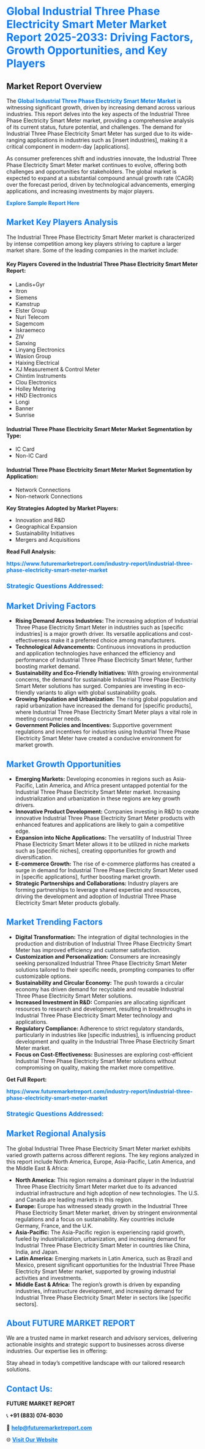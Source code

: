 <h1 style="color: #007BFF;">Global Industrial Three Phase Electricity Smart Meter Market Report 2025-2033: Driving Factors, Growth Opportunities, and Key Players</h1>

<section id="overview">
<h2>Market Report Overview</h2>
<p>The <a href="https://www.futuremarketreport.com/industry-report/industrial-three-phase-electricity-smart-meter-market" style="color: #007BFF; text-decoration: none;"><strong>Global Industrial Three Phase Electricity Smart Meter Market</strong></a> is witnessing significant growth, driven by increasing demand across various industries. This report delves into the key aspects of the Industrial Three Phase Electricity Smart Meter market, providing a comprehensive analysis of its current status, future potential, and challenges. The demand for Industrial Three Phase Electricity Smart Meter has surged due to its wide-ranging applications in industries such as [insert industries], making it a critical component in modern-day [applications].</p>
<p>As consumer preferences shift and industries innovate, the Industrial Three Phase Electricity Smart Meter market continues to evolve, offering both challenges and opportunities for stakeholders. The global market is expected to expand at a substantial compound annual growth rate (CAGR) over the forecast period, driven by technological advancements, emerging applications, and increasing investments by major players.</p>
</section>

<section id="overview">
<p><a href="https://www.futuremarketreport.com/request-sample/reportId=40483" style="color: #007BFF; text-decoration: none;"><strong>Explore Sample Report Here</strong></a></p>
</section>

<section id="key-players">
<h2 style="color: #007BFF;">Market Key Players Analysis</h2>
<p>The Industrial Three Phase Electricity Smart Meter market is characterized by intense competition among key players striving to capture a larger market share. Some of the leading companies in the market include:</p>
<h4>Key Players Covered in the Industrial Three Phase Electricity Smart Meter Report:</h4>
<ul><li>Landis+Gyr</li><li>Itron</li><li>Siemens</li><li>Kamstrup</li><li>Elster Group</li><li>Nuri Telecom</li><li>Sagemcom</li><li>Iskraemeco</li><li>ZIV</li><li>Sanxing</li><li>Linyang Electronics</li><li>Wasion Group</li><li>Haixing Electrical</li><li>XJ Measurement &amp; Control Meter</li><li>Chintim Instruments</li><li>Clou Electronics</li><li>Holley Metering</li><li>HND Electronics</li><li>Longi</li><li>Banner</li><li>Sunrise</li></ul>
<h4>Industrial Three Phase Electricity Smart Meter Market Segmentation by Type:</h4>
<ul><li>IC Card</li><li>Non-IC Card</li></ul>

<h4>Industrial Three Phase Electricity Smart Meter Market Segmentation by Application:</h4>
<ul><li>Network Connections</li><li>Non-network Connections</li></ul>
<p><strong>Key Strategies Adopted by Market Players:</strong></p>
<ul>
<li>Innovation and R&D</li>
<li>Geographical Expansion</li>
<li>Sustainability Initiatives</li>
<li>Mergers and Acquisitions</li>
</ul>
</section>

<section>
<p><strong>Read Full Analysis: </strong></p><a href="https://www.futuremarketreport.com/industry-report/industrial-three-phase-electricity-smart-meter-market" style="color: #007BFF; text-decoration: none;"><strong>https://www.futuremarketreport.com/industry-report/industrial-three-phase-electricity-smart-meter-market</strong></a>
<h3 style="color: #007BFF;">Strategic Questions Addressed:</h3>
</section>

<section id="driving-factors">
<h2 style="color: #007BFF;">Market Driving Factors</h2>
<ul>
<li><strong>Rising Demand Across Industries:</strong> The increasing adoption of Industrial Three Phase Electricity Smart Meter in industries such as [specific industries] is a major growth driver. Its versatile applications and cost-effectiveness make it a preferred choice among manufacturers.</li>
<li><strong>Technological Advancements:</strong> Continuous innovations in production and application technologies have enhanced the efficiency and performance of Industrial Three Phase Electricity Smart Meter, further boosting market demand.</li>
<li><strong>Sustainability and Eco-Friendly Initiatives:</strong> With growing environmental concerns, the demand for sustainable Industrial Three Phase Electricity Smart Meter solutions has surged. Companies are investing in eco-friendly variants to align with global sustainability goals.</li>
<li><strong>Growing Population and Urbanization:</strong> The rising global population and rapid urbanization have increased the demand for [specific products], where Industrial Three Phase Electricity Smart Meter plays a vital role in meeting consumer needs.</li>
<li><strong>Government Policies and Incentives:</strong> Supportive government regulations and incentives for industries using Industrial Three Phase Electricity Smart Meter have created a conducive environment for market growth.</li>
</ul>
</section>

<section id="growth-opportunities">
<h2 style="color: #007BFF;">Market Growth Opportunities</h2>
<ul>
<li><strong>Emerging Markets:</strong> Developing economies in regions such as Asia-Pacific, Latin America, and Africa present untapped potential for the Industrial Three Phase Electricity Smart Meter market. Increasing industrialization and urbanization in these regions are key growth drivers.</li>
<li><strong>Innovative Product Development:</strong> Companies investing in R&D to create innovative Industrial Three Phase Electricity Smart Meter products with enhanced features and applications are likely to gain a competitive edge.</li>
<li><strong>Expansion into Niche Applications:</strong> The versatility of Industrial Three Phase Electricity Smart Meter allows it to be utilized in niche markets such as [specific niches], creating opportunities for growth and diversification.</li>
<li><strong>E-commerce Growth:</strong> The rise of e-commerce platforms has created a surge in demand for Industrial Three Phase Electricity Smart Meter used in [specific applications], further boosting market growth.</li>
<li><strong>Strategic Partnerships and Collaborations:</strong> Industry players are forming partnerships to leverage shared expertise and resources, driving the development and adoption of Industrial Three Phase Electricity Smart Meter products globally.</li>
</ul>
</section>

<section id="trending-factors">
<h2 style="color: #007BFF;">Market Trending Factors</h2>
<ul>
<li><strong>Digital Transformation:</strong> The integration of digital technologies in the production and distribution of Industrial Three Phase Electricity Smart Meter has improved efficiency and customer satisfaction.</li>
<li><strong>Customization and Personalization:</strong> Consumers are increasingly seeking personalized Industrial Three Phase Electricity Smart Meter solutions tailored to their specific needs, prompting companies to offer customizable options.</li>
<li><strong>Sustainability and Circular Economy:</strong> The push towards a circular economy has driven demand for recyclable and reusable Industrial Three Phase Electricity Smart Meter solutions.</li>
<li><strong>Increased Investment in R&D:</strong> Companies are allocating significant resources to research and development, resulting in breakthroughs in Industrial Three Phase Electricity Smart Meter technology and applications.</li>
<li><strong>Regulatory Compliance:</strong> Adherence to strict regulatory standards, particularly in industries like [specific industries], is influencing product development and quality in the Industrial Three Phase Electricity Smart Meter market.</li>
<li><strong>Focus on Cost-Effectiveness:</strong> Businesses are exploring cost-efficient Industrial Three Phase Electricity Smart Meter solutions without compromising on quality, making the market more competitive.</li>
</ul>
</section>

<section>
<p><strong>Get Full Report: </strong></p><a href="https://www.futuremarketreport.com/industry-report/industrial-three-phase-electricity-smart-meter-market" style="color: #007BFF; text-decoration: none;"><strong>https://www.futuremarketreport.com/industry-report/industrial-three-phase-electricity-smart-meter-market</strong></a>
<h3 style="color: #007BFF;">Strategic Questions Addressed:</h3>
</section>


<section id="regional-analysis">
<h2 style="color: #007BFF;">Market Regional Analysis</h2>
<p>The global Industrial Three Phase Electricity Smart Meter market exhibits varied growth patterns across different regions. The key regions analyzed in this report include North America, Europe, Asia-Pacific, Latin America, and the Middle East & Africa:</p>
<ul>
<li><strong>North America:</strong> This region remains a dominant player in the Industrial Three Phase Electricity Smart Meter market due to its advanced industrial infrastructure and high adoption of new technologies. The U.S. and Canada are leading markets in this region.</li>
<li><strong>Europe:</strong> Europe has witnessed steady growth in the Industrial Three Phase Electricity Smart Meter market, driven by stringent environmental regulations and a focus on sustainability. Key countries include Germany, France, and the U.K.</li>
<li><strong>Asia-Pacific:</strong> The Asia-Pacific region is experiencing rapid growth, fueled by industrialization, urbanization, and increasing demand for Industrial Three Phase Electricity Smart Meter in countries like China, India, and Japan.</li>
<li><strong>Latin America:</strong> Emerging markets in Latin America, such as Brazil and Mexico, present significant opportunities for the Industrial Three Phase Electricity Smart Meter market, supported by growing industrial activities and investments.</li>
<li><strong>Middle East & Africa:</strong> The region’s growth is driven by expanding industries, infrastructure development, and increasing demand for Industrial Three Phase Electricity Smart Meter in sectors like [specific sectors].</li>
</ul>
</section>

<footer>
<h2 style="color: #007BFF;">About FUTURE MARKET REPORT</h2>
<p>We are a trusted name in market research and advisory services, delivering actionable insights and strategic support to businesses across diverse industries. Our expertise lies in offering:</p>

<p>Stay ahead in today’s competitive landscape with our tailored research solutions.</p>

<h2 style="color: #007BFF;">Contact Us:</h2>
<p><strong>FUTURE MARKET REPORT</strong></p>
<p>📞 <strong>+91 (883) 074-8030</strong></p>
<p>📧 <strong><a href="mailto:help@futuremarketreport.com" style="color: #007BFF;">help@futuremarketreport.com</a></strong></p>
<p>🌐 <strong><a href="https://www.futuremarketreport.com/" style="color: #007BFF;">Visit Our Website</a></strong></p>
</footer>